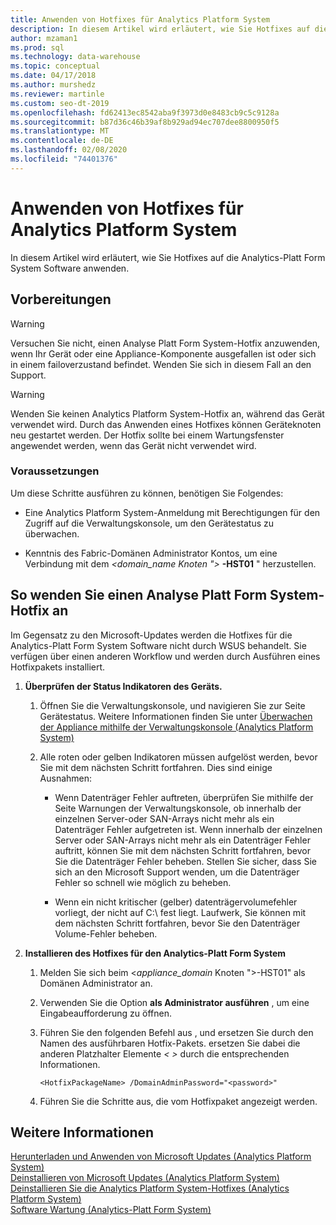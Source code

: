 ```yaml
---
title: Anwenden von Hotfixes für Analytics Platform System
description: In diesem Artikel wird erläutert, wie Sie Hotfixes auf die Analytics-Platt Form System Software anwenden.
author: mzaman1
ms.prod: sql
ms.technology: data-warehouse
ms.topic: conceptual
ms.date: 04/17/2018
ms.author: murshedz
ms.reviewer: martinle
ms.custom: seo-dt-2019
ms.openlocfilehash: fd62413ec8542aba9f3973d0e8483cb9c5c9128a
ms.sourcegitcommit: b87d36c46b39af8b929ad94ec707dee8800950f5
ms.translationtype: MT
ms.contentlocale: de-DE
ms.lasthandoff: 02/08/2020
ms.locfileid: "74401376"
---
```

# <a name="apply-analytics-platform-system-hotfixes"></a>Anwenden von Hotfixes für Analytics Platform System
In diesem Artikel wird erläutert, wie Sie Hotfixes auf die Analytics-Platt Form System Software anwenden.  
  
## <a name="before-you-begin"></a>Vorbereitungen  
  
> [!WARNING]  
> Versuchen Sie nicht, einen Analyse Platt Form System-Hotfix anzuwenden, wenn Ihr Gerät oder eine Appliance-Komponente ausgefallen ist oder sich in einem failoverzustand befindet. Wenden Sie sich in diesem Fall an den Support.  
  
> [!WARNING]  
> Wenden Sie keinen Analytics Platform System-Hotfix an, während das Gerät verwendet wird. Durch das Anwenden eines Hotfixes können Geräteknoten neu gestartet werden. Der Hotfix sollte bei einem Wartungsfenster angewendet werden, wenn das Gerät nicht verwendet wird.  
  
### <a name="prerequisites"></a>Voraussetzungen  
Um diese Schritte ausführen zu können, benötigen Sie Folgendes:  
  
-   Eine Analytics Platform System-Anmeldung mit Berechtigungen für den Zugriff auf die Verwaltungskonsole, um den Gerätestatus zu überwachen. <!-- MISSING LINKS See [Grant Permissions to Use the Admin Console &#40;SQL Server PDW&#41;](../sqlpdw/grant-permissions-to-use-the-admin-console-sql-server-pdw.md).  -->  
  
-   Kenntnis des Fabric-Domänen Administrator Kontos, um eine Verbindung mit dem _<domain_name Knoten ">_ **-HST01** " herzustellen.  
  
## <a name="HowToInstallPDW"></a>So wenden Sie einen Analyse Platt Form System-Hotfix an  
Im Gegensatz zu den Microsoft-Updates werden die Hotfixes für die Analytics-Platt Form System Software nicht durch WSUS behandelt. Sie verfügen über einen anderen Workflow und werden durch Ausführen eines Hotfixpakets installiert.  
  
1.  **Überprüfen der Status Indikatoren des Geräts.**  
  
    1.  Öffnen Sie die Verwaltungskonsole, und navigieren Sie zur Seite Gerätestatus. Weitere Informationen finden Sie unter [Überwachen der Appliance mithilfe der Verwaltungskonsole &#40;Analytics Platform System&#41;](monitor-the-appliance-by-using-the-admin-console.md)  
  
    2.  Alle roten oder gelben Indikatoren müssen aufgelöst werden, bevor Sie mit dem nächsten Schritt fortfahren. Dies sind einige Ausnahmen:  
  
        -   Wenn Datenträger Fehler auftreten, überprüfen Sie mithilfe der Seite Warnungen der Verwaltungskonsole, ob innerhalb der einzelnen Server-oder SAN-Arrays nicht mehr als ein Datenträger Fehler aufgetreten ist. Wenn innerhalb der einzelnen Server oder SAN-Arrays nicht mehr als ein Datenträger Fehler auftritt, können Sie mit dem nächsten Schritt fortfahren, bevor Sie die Datenträger Fehler beheben. Stellen Sie sicher, dass Sie sich an den Microsoft Support wenden, um die Datenträger Fehler so schnell wie möglich zu beheben.  
  
        -   Wenn ein nicht kritischer (gelber) datenträgervolumefehler vorliegt, der nicht auf C:\ fest liegt. Laufwerk, Sie können mit dem nächsten Schritt fortfahren, bevor Sie den Datenträger Volume-Fehler beheben.  
  
2.  **Installieren des Hotfixes für den Analytics-Platt Form System**  
  
    1.  Melden Sie sich beim <*appliance_domain* Knoten ">-HST01" als Domänen Administrator an.  
  
    2.  Verwenden Sie die Option **als Administrator ausführen** , um eine Eingabeaufforderung zu öffnen.  
  
    3.  Führen Sie den folgenden Befehl aus *<HotfixPackageName>* , und ersetzen Sie durch den Namen des ausführbaren Hotfix-Pakets. ersetzen Sie dabei die anderen Platzhalter Elemente *<  >* durch die entsprechenden Informationen.  
  
        ```  
        <HotfixPackageName> /DomainAdminPassword="<password>"  
        ```  
  
    4.  Führen Sie die Schritte aus, die vom Hotfixpaket angezeigt werden.  
  
## <a name="see-also"></a>Weitere Informationen  
[Herunterladen und Anwenden von Microsoft Updates &#40;Analytics Platform System&#41;](download-and-apply-microsoft-updates.md)  
[Deinstallieren von Microsoft Updates &#40;Analytics Platform System&#41;](uninstall-microsoft-updates.md)  
[Deinstallieren Sie die Analytics Platform System-Hotfixes &#40;Analytics Platform System&#41;](uninstall-analytics-platform-system-hotfixes.md)  
[Software Wartung &#40;Analytics-Platt Form System&#41;](software-servicing.md)  
  
